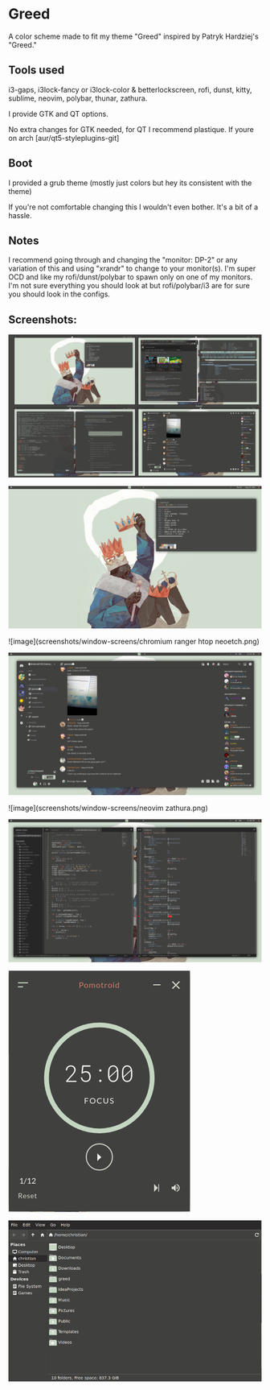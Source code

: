Greed
===========================

A color scheme made to fit my theme "Greed" inspired by Patryk Hardziej's "Greed."


## Tools used
i3-gaps, i3lock-fancy or i3lock-color & betterlockscreen, rofi, dunst, kitty, sublime, neovim, polybar, thunar, zathura.

I provide GTK and QT options.

No extra changes for GTK needed, for QT I recommend plastique. If youre on arch [aur/qt5-styleplugins-git]

## Boot
I provided a grub theme (mostly just colors but hey its consistent with the theme)

If you're not comfortable changing this I wouldn't even bother. It's a bit of a hassle.

## Notes
I recommend going through and changing the "monitor: DP-2" or any variation of this and using "xrandr" to change to your monitor(s).
I'm super OCD and like my rofi/dunst/polybar to spawn only on one of my monitors. I'm not sure everything you should look at but rofi/polybar/i3 are for sure you should look in the configs.

## Screenshots: 

![image](screenshots/reddit-screens/reddit-screen.png)

![image](screenshots/window-screens/background-with-neofetch.png)

![image](screenshots/window-screens/chromium ranger htop neoetch.png)

![image](screenshots/window-screens/discord.png)

![image](screenshots/window-screens/neovim zathura.png)

![image](screenshots/window-screens/sublime.png)

![image](screenshots/window-screens/pomotroid.png)

![image](screenshots/window-screens/thunar.png)
